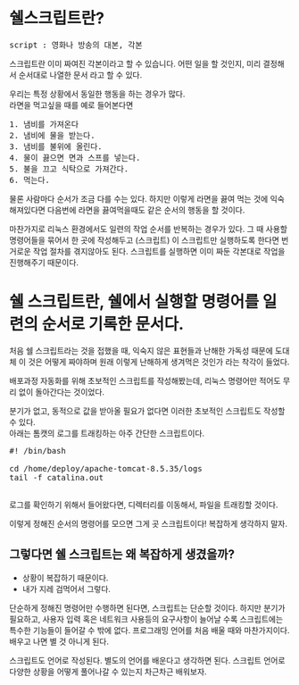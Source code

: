 # 쉘스크립트란?

<pre>
script : 영화나 방송의 대본, 각본
</pre>

스크립트란 이미 짜여진 각본이라고 할 수 있습니다. 어떤 일을 할 것인지, 미리 결정해서 순서대로 나열한 문서 라고 할 수 있다.

우리는 특정 상황에서 동일한 행동을 하는 경우가 많다.
<br/>라면을 먹고싶을 때를 예로 들어본다면

<pre>
1. 냄비를 가져온다
2. 냄비에 물을 받는다.
3. 냄비를 불위에 올린다.
4. 물이 끓으면 면과 스프를 넣는다.
5. 불을 끄고 식탁으로 가져간다.
6. 먹는다.
</pre>

물론 사람마다 순서가 조금 다를 수는 있다.
하지만 이렇게 라면을 끓여 먹는 것에 익숙해져있다면 다음번에 라면을 끓여먹을때도 같은 순서의 행동을 할 것이다.

마찬가지로 리눅스 환경에서도 일련의 작업 순서를 반복하는 경우가 있다.
그 때 사용할 명령어들을 묶어서 한 곳에 작성해두고 (스크립트) 이 스크립트만 실행하도록 한다면 번거로운 작업 절차를 겪지않아도 된다.
스크립트를 실행하면 이미 짜둔 각본대로 작업을 진행해주기 때문이다.

# 쉘 스크립트란, 쉘에서 실행할 명령어를 일련의 순서로 기록한 문서다.

처음 쉘 스크립트라는 것을 접했을 때, 익숙지 않은 표현들과 난해한 가독성 때문에 도대체 이 것은 어떻게 짜야하며 원래 이렇게 난해하게 생겨먹은 것인가 라는 착각이 들었다.

 배포과정 자동화를 위해 초보적인 스크립트를 작성해봤는데, 리눅스 명령어만 적어도 무리 없이 돌아간다는 것이었다.

 분기가 없고, 동적으로 값을 받아올 필요가 없다면 이러한 초보적인 스크립트도 작성할 수 있다.
 <br/>아래는 톰캣의 로그를 트래킹하는 아주 간단한 스크립트이다.

 <pre>
#! /bin/bash

cd /home/deploy/apache-tomcat-8.5.35/logs
tail -f catalina.out
 </pre>
로그를 확인하기 위해서 들어왔다면, 디렉터리를 이동해서, 파일을 트래킹할 것이다.

이렇게 정해진 순서의 명령어를 모으면 그게 곳 스크립트이다!
복잡하게 생각하지 말자.

## 그렇다면 쉘 스크립트는 왜 복잡하게 생겼을까?
- 상황이 복잡하기 때문이다.
- 내가 지레 검먹어서 그렇다.

단순하게 정해진 명령어만 수행하면 된다면, 스크립트는 단순할 것이다.
하지만 분기가 필요하고, 사용자 입력 혹은 네트워크 사용등의 요구사항이 늘어날 수록 스크립트에는 특수한 기능들이 들어갈 수 밖에 없다. 프로그래밍 언어를 처음 배울 때와 마찬가지이다. 배우고 나면 별 것 아니게 된다. 

 스크립트도 언어로 작성된다. 별도의 언어를 배운다고 생각하면 된다. 
 스크립트 언어로 다양한 상황을 어떻게 풀어나갈 수 있는지 차근차근 배워보자.
